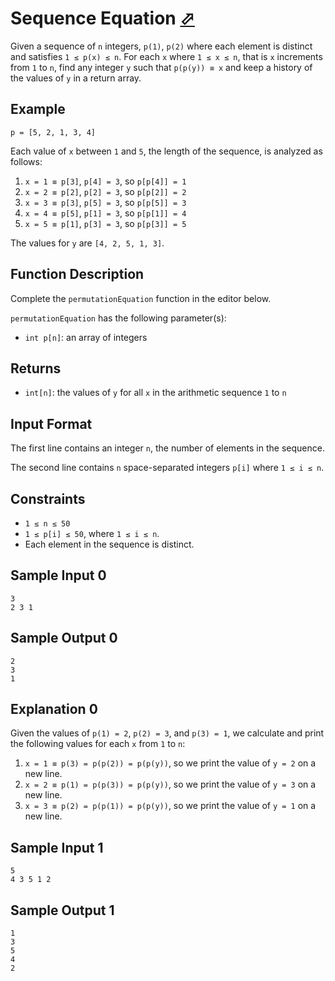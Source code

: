 # Sequence Equation [⬀](https://www.hackerrank.com/challenges/permutation-equation)

Given a sequence of `n` integers, `p(1)`, `p(2)` where each element is distinct and satisfies `1 ≤ p(x) ≤ n`. For each `x` where `1 ≤ x ≤ n`, that is `x` increments from `1` to `n`, find any integer `y` such that `p(p(y)) ≡ x` and keep a history of the values of `y` in a return array.

## Example
```
p = [5, 2, 1, 3, 4]
```

Each value of `x` between `1` and `5`, the length of the sequence, is analyzed as follows:

1. `x = 1 ≡ p[3]`, `p[4] = 3`, so `p[p[4]] = 1`
2. `x = 2 ≡ p[2]`, `p[2] = 3`, so `p[p[2]] = 2`
3. `x = 3 ≡ p[3]`, `p[5] = 3`, so `p[p[5]] = 3`
4. `x = 4 ≡ p[5]`, `p[1] = 3`, so `p[p[1]] = 4`
5. `x = 5 ≡ p[1]`, `p[3] = 3`, so `p[p[3]] = 5`

The values for `y` are `[4, 2, 5, 1, 3]`.

## Function Description

Complete the `permutationEquation` function in the editor below.

`permutationEquation` has the following parameter(s):

- `int p[n]`: an array of integers

## Returns

- `int[n]`: the values of `y` for all `x` in the arithmetic sequence `1` to `n`

## Input Format

The first line contains an integer `n`, the number of elements in the sequence.

The second line contains `n` space-separated integers `p[i]` where `1 ≤ i ≤ n`.

## Constraints

- `1 ≤ n ≤ 50`
- `1 ≤ p[i] ≤ 50`, where `1 ≤ i ≤ n`.
- Each element in the sequence is distinct.

## Sample Input 0
```
3
2 3 1
```

## Sample Output 0
```
2
3
1
```

## Explanation 0

Given the values of `p(1) = 2`, `p(2) = 3`, and `p(3) = 1`, we calculate and print the following values for each `x` from `1` to `n`:

1. `x = 1 ≡ p(3) = p(p(2)) = p(p(y))`, so we print the value of `y = 2` on a new line.
2. `x = 2 ≡ p(1) = p(p(3)) = p(p(y))`, so we print the value of `y = 3` on a new line.
3. `x = 3 ≡ p(2) = p(p(1)) = p(p(y))`, so we print the value of `y = 1` on a new line.

## Sample Input 1
```
5
4 3 5 1 2
```

## Sample Output 1
```
1
3
5
4
2
```
